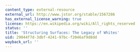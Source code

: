 ```yaml
---
content_type: external-resource
external_url: http://www.jstor.org/stable/1567286
has_external_license_warning: true
license: https://en.wikipedia.org/wiki/All_rights_reserved
status: ''
title: 'Structuring Surfaces: The Legacy of Whites'
uid: 29044f7d-3dbf-4241-97bc-f2046af9d8dd
wayback_url: ''
---
```

